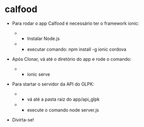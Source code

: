 # calfood

* Para rodar o app Calfood é necessário ter o framework ionic:
    * - Instalar Node.js
    * - executar comando: npm install -g ionic cordova

* Após Clonar, vá até o diretório do app e rode o comando:
    * - ionic serve

* Para startar o servidor da API do GLPK:
    * - vá até a pasta raiz do app/api_glpk
    * - execute o comando node server.js

* Divirta-se!